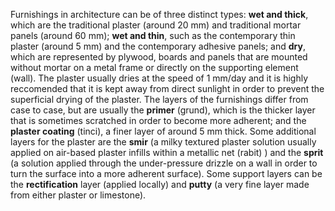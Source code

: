 Furnishings in architecture can be of three distinct types: **wet and thick**, which are the traditional plaster (around 20 mm) and traditional mortar panels (around 60 mm); **wet and thin**, such as the contemporary thin plaster (around 5 mm) and the contemporary adhesive panels; and **dry**, which are represented by plywood, boards and panels that are mounted without mortar on a metal frame or directly on the supporting element (wall). The plaster usually dries at the speed of 1 mm/day and it is highly reccomended that it is kept away from direct sunlight in order to prevent the superficial drying of the plaster. The layers of the furnishings differ from case to case, but are usually the **primer** (grund), which is the thicker layer that is sometimes scratched in order to become more adherent; and the **plaster coating** (tinci), a finer layer of around 5 mm thick. Some additional layers for the plaster are the **smir** (a milky textured plaster solution usually applied on air-based plaster infills within a metallic net (rabit) ) and the **sprit** (a solution applied through the under-pressure drizzle on a wall in order to turn the surface into a more adherent surface). Some support layers can be the **rectification** layer (applied locally) and **putty** (a very fine layer made from either plaster or limestone).